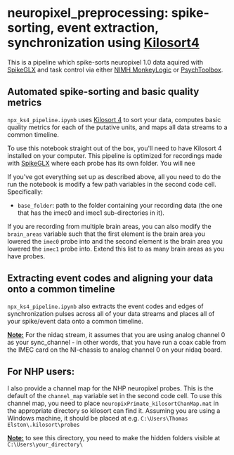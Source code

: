 # neuropixel_preprocessing: spike-sorting, event extraction, synchronization using [Kilosort4](https://github.com/MouseLand/Kilosort)

This is a pipeline which spike-sorts neuropixel 1.0 data aquired with [SpikeGLX](https://billkarsh.github.io/SpikeGLX/) and task control via either [NIMH MonkeyLogic](https://monkeylogic.nimh.nih.gov/index.html) or [PsychToolbox](https://psychtoolbox.org/). 

## Automated spike-sorting and basic quality metrics
`npx_ks4_pipeline.ipynb` uses [Kilosort 4](https://github.com/MouseLand/Kilosort) to sort your data, computes basic quality metrics for each of the putative units, and maps all data streams to a common timeline.

To use this notebook straight out of the box, you'll need to have Kilosort 4 installed on your computer. This pipeline is optimized for recordings made with [SpikeGLX](https://billkarsh.github.io/SpikeGLX/) where each probe has its own folder. You will nee

If you've got everything set up as described above, all you need to do the run the notebook is modify a few path variables in the second code cell. Specifically:
- `base_folder`: path to the folder containing your recording data (the one that has the imec0 and imec1 sub-directories in it). 

If you are recording from multiple brain areas, you can also modify the `brain_areas` variable such that the first element is the brain area you lowered the `imec0` probe into and the second element is the brain area you lowered the `imec1` probe into. Extend this list to as many brain areas as you have probes. 

## Extracting event codes and aligning your data onto a common timeline

`npx_ks4_pipeline.ipynb` also extracts the event codes and edges of synchronization pulses across all of your data streams and places all of your spike/event data onto a common timeline. 

**<ins>Note:</ins>** For the nidaq stream, it assumes that you are using analog channel 0 as your sync_channel - in other words, that you have run a coax cable from the IMEC card on the NI-chassis to analog channel 0 on your nidaq board. 

## For NHP users:
I also provide a channel map for the NHP neuropixel probes. This is the default of the `channel_map` variable set in the second code cell. To use this channel map, you need to place `neuropixPrimate_kilosortChanMap.mat` in the appropriate directory so kilosort can find it. Assuming you are using a Windows machine, it should be placed at e.g. `C:\Users\Thomas Elston\.kilosort\probes`

**<ins>Note:</ins>**  to see this directory, you need to make the hidden folders visible at `C:\Users\your_directory\`
